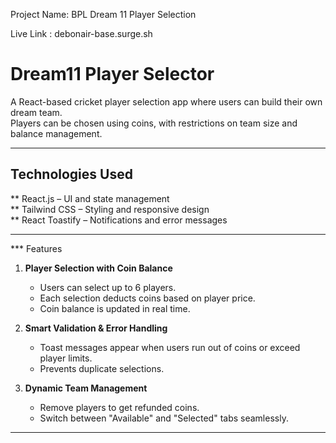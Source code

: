 Project Name: BPL Dream 11 Player Selection

Live Link : debonair-base.surge.sh

#  Dream11 Player Selector

A React-based cricket player selection app where users can build their own dream team.  
Players can be chosen using coins, with restrictions on team size and balance management.

---

##  Technologies Used
** React.js – UI and state management  
** Tailwind CSS – Styling and responsive design  
** React Toastify – Notifications and error messages  

---

*** Features
1. **Player Selection with Coin Balance**  
   - Users can select up to 6 players.  
   - Each selection deducts coins based on player price.  
   - Coin balance is updated in real time.

2. **Smart Validation & Error Handling**  
   - Toast messages appear when users run out of coins or exceed player limits.  
   - Prevents duplicate selections.

3. **Dynamic Team Management**  
   - Remove players to get refunded coins.  
   - Switch between "Available" and "Selected" tabs seamlessly.  

---